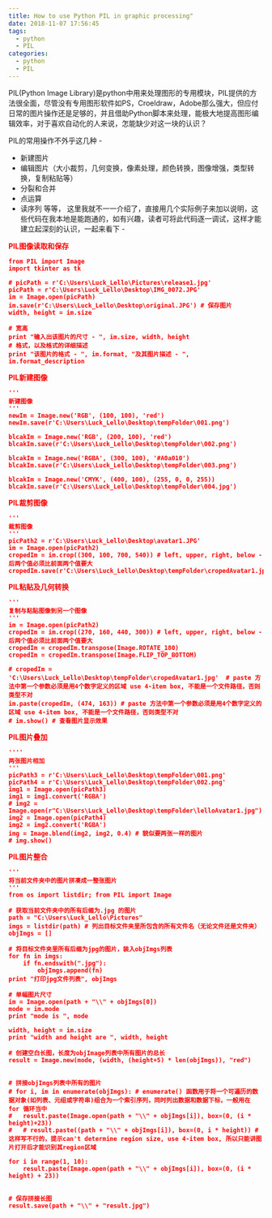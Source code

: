 ```yaml
---
title: How to use Python PIL in graphic processing"
date: 2018-11-07 17:56:45
tags:
  - python
  - PIL
categories:
  - python
  - PIL
---
```

PIL(Python Image Library)是python中用来处理图形的专用模块，PIL提供的方法很全面，尽管没有专用图形软件如PS，Croeldraw，Adobe那么强大，但应付日常的图片操作还是足够的，并且借助Python脚本来处理，能极大地提高图形编辑效率，对于喜欢自动化的人来说，怎能缺少对这一块的认识？

PIL的常用操作不外乎这几种 -
+ 新建图片
+ 编辑图片（大小裁剪，几何变换，像素处理，颜色转换，图像增强，类型转换，复制粘贴等）
+ 分裂和合并
+ 点运算
+ 读序列
等等， 这里我就不一一介绍了，直接用几个实际例子来加以说明，这些代码在我本地是能跑通的，如有兴趣，读者可将此代码逐一调试，这样才能建立起深刻的认识，一起来看下 -

<!--More-->

<b><font color='red'/>PIL图像读取和保存
```
from PIL import Image
import tkinter as tk

# picPath = r'C:\Users\Luck_Lello\Pictures\release1.jpg'
picPath = r'C:\Users\Luck_Lello\Desktop\IMG_0072.JPG'
im = Image.open(picPath)
im.save(r'C:\Users\Luck_Lello\Desktop\original.JPG') # 保存图片
width, height = im.size

# 宽高
print "输入出该图片的尺寸 - ", im.size, width, height
# 格式，以及格式的详细描述
print "该图片的格式 - ", im.format, "及其图片描述 - ", im.format_description
```

<b><font color='red'/>PIL新建图像
```
'''
新建图像
'''
newIm = Image.new('RGB', (100, 100), 'red')
newIm.save(r'C:\Users\Luck_Lello\Desktop\tempFolder\001.png')

blcakIm = Image.new('RGB', (200, 100), 'red')
blcakIm.save(r'C:\Users\Luck_Lello\Desktop\tempFolder\002.png')

blcakIm = Image.new('RGBA', (300, 100), '#A0a010')
blcakIm.save(r'C:\Users\Luck_Lello\Desktop\tempFolder\003.png')

blcakIm = Image.new('CMYK', (400, 100), (255, 0, 0, 255))
blcakIm.save(r'C:\Users\Luck_Lello\Desktop\tempFolder\004.jpg')
```

<b><font color='red'/>PIL裁剪图像
```
'''
裁剪图像
'''
picPath2 = r'C:\Users\Luck_Lello\Desktop\avatar1.JPG'
im = Image.open(picPath2)
cropedIm = im.crop((300, 100, 700, 540)) # left, upper, right, below - 后两个值必须比前面两个值要大
cropedIm.save(r'C:\Users\Luck_Lello\Desktop\tempFolder\cropedAvatar1.jpg')
```

<b><font color='red'/>PIL粘贴及几何转换
```
'''
复制与粘贴图像到另一个图像
'''
im = Image.open(picPath2)
cropedIm = im.crop((270, 160, 440, 300)) # left, upper, right, below - 后两个值必须比前面两个值要大
cropedIm = cropedIm.transpose(Image.ROTATE_180)
cropedIm = cropedIm.transpose(Image.FLIP_TOP_BOTTOM)

# cropedIm = 'C:\Users\Luck_Lello\Desktop\tempFolder\cropedAvatar1.jpg'  # paste 方法中第一个参数必须是用4个数字定义的区域 use 4-item box, 不能是一个文件路径，否则类型不对
im.paste(cropedIm, (474, 163)) # paste 方法中第一个参数必须是用4个数字定义的区域 use 4-item box, 不能是一个文件路径，否则类型不对
# im.show() # 查看图片显示效果
```

<b><font color='red'/>PIL图片叠加
```
''''
两张图片相加
'''
picPath3 = r'C:\Users\Luck_Lello\Desktop\tempFolder\001.png'
picPath4 = r'C:\Users\Luck_Lello\Desktop\tempFolder\002.png'
img1 = Image.open(picPath3)
img1 = img1.convert('RGBA')
# img2 = Image.open(r"C:\Users\Luck_Lello\Desktop\tempFolder\lelloAvatar1.jpg")
img2 = Image.open(picPath4)
img2 = img2.convert('RGBA')
img = Image.blend(img2, img2, 0.4) # 貌似要两张一样的图片
# img.show()
```

<b><font color='red'/>PIL图片整合
```
'''
将当前文件夹中的图片拼凑成一整张图片
'''
from os import listdir; from PIL import Image

# 获取当前文件夹中的所有后缀为.jpg 的图片
path = "C:\Users\Luck_Lello\Pictures"
imgs = listdir(path) # 列出目标文件夹里所包含的所有文件名（无论文件还是文件夹）
objImgs = []

# 将目标文件夹里所有后缀为jpg的图片，装入objImgs列表
for fn in imgs:
	if fn.endswith(".jpg"):
		objImgs.append(fn)
print "打印jpg文件列表", objImgs

# 单幅图片尺寸
im = Image.open(path + "\\" + objImgs[0])
mode = im.mode
print "mode is ", mode

width, height = im.size
print "width and height are ", width, height

# 创建空白长图，长度为objImage列表中所有图片的总长
result = Image.new(mode, (width, (height+5) * len(objImgs)), "red")


# 拼接objImgs列表中所有的图片
# for i, im in enumerate(objImgs): # enumerate() 函数用于将一个可遍历的数据对象(如列表、元组或字符串)组合为一个索引序列，同时列出数据和数据下标，一般用在 for 循环当中
# 	result.paste(Image.open(path + "\\" + objImgs[i]), box=(0, (i * height)+23))
# 	# result.paste((path + "\\" + objImgs[i]), box=(0, i * height)) # 这样写不行的，提示can't determine region size, use 4-item box, 所以只能讲图片打开后才能识别其region区域

for i in range(1, 10):
	result.paste(Image.open(path + "\\" + objImgs[i]), box=(0, (i * height) + 23))


# 保存拼接长图
result.save(path + "\\" + "result.jpg")
```
